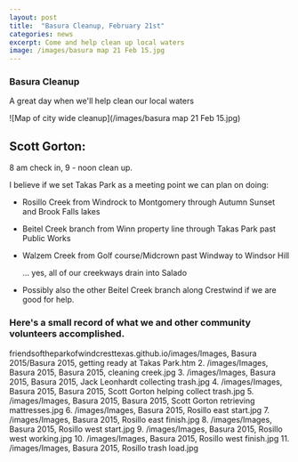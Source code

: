 ```yaml
---
layout: post
title:  "Basura Cleanup, February 21st"
categories: news
excerpt: Come and help clean up local waters
image: /images/basura map 21 Feb 15.jpg 
---
```


### Basura Cleanup

A great day when we'll help clean our local waters

![Map of city wide cleanup](/images/basura map 21 Feb 15.jpg)


## Scott Gorton:

8 am check in, 9 - noon clean up.

I believe if we set Takas Park as a meeting point we can plan on doing:

- Rosillo Creek from Windrock to Montgomery through Autumn Sunset and Brook Falls lakes

- Beitel Creek branch from Winn property line through Takas Park past Public Works

- Walzem Creek from Golf course/Midcrown past Windway to Windsor Hill

     ... yes, all of our creekways drain into Salado

- Possibly also the other Beitel Creek branch along Crestwind if we are good for help. 

### **Here's a small record of what we and other community volunteers accomplished.**
friendsoftheparkofwindcresttexas.github.io/images/Images, Basura 2015/Basura 2015, getting ready at Takas Park.htm
2. /images/Images, Basura 2015, Basura 2015, cleaning creek.jpg 
3. /images/Images, Basura 2015, Basura 2015, Jack Leonhardt collecting trash.jpg
4. /images/Images, Basura 2015, Basura 2015, Scott Gorton helping collect trash.jpg
5. /images/Images, Basura 2015, Basura 2015, Scott Gorton retrieving mattresses.jpg
6. /images/Images, Basura 2015, Rosillo east start.jpg
7. /images/Images, Basura 2015, Rosillo east finish.jpg
8. /images/Images, Basura 2015, Rosillo west start.jpg
9. /images/Images, Basura 2015, Rosillo west working.jpg
10. /images/Images, Basura 2015, Rosillo west finish.jpg
11. /images/Images, Basura 2015, Rosillo trash load.jpg
